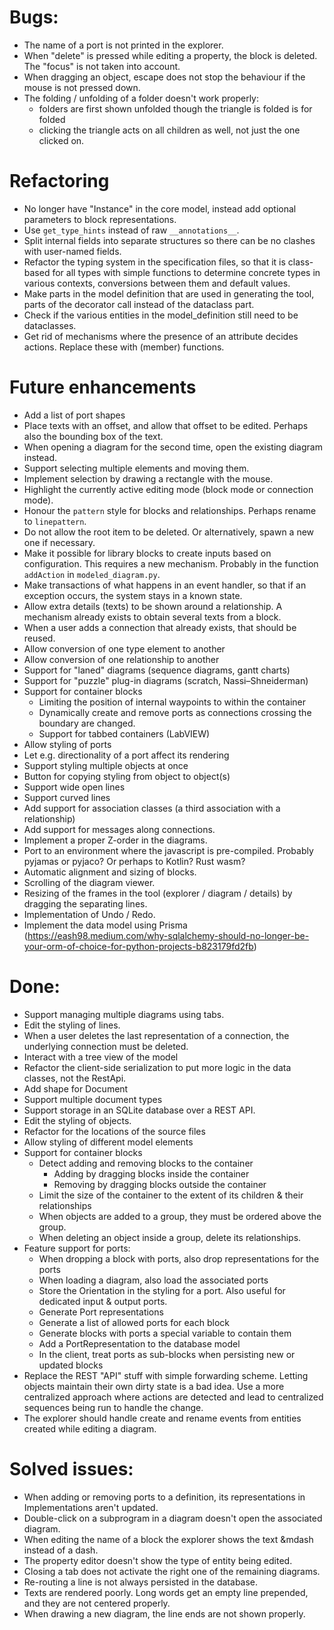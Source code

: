 

# Bugs:
* The name of a port is not printed in the explorer.
* When "delete" is pressed while editing a property, the block is deleted. The "focus" is not taken into account.
* When dragging an object, escape does not stop the behaviour if the mouse is not pressed down.
* The folding / unfolding of a folder doesn't work properly:
  * folders are first shown unfolded though the triangle is folded
    is for folded
  * clicking the triangle acts on all children as well, not just the one clicked on.

# Refactoring
* No longer have "Instance" in the core model, instead add optional parameters to block representations.
* Use `get_type_hints` instead of raw `__annotations__`.
* Split internal fields into separate structures so there can be no clashes with user-named fields.
* Refactor the typing system in the specification files, so that it is class-based for all types with
  simple functions to determine concrete types in various contexts, conversions between them and default values.
* Make parts in the model definition that are used in generating the tool, parts of the decorator call
  instead of the dataclass part.
* Check if the various entities in the model_definition still need to be dataclasses.
* Get rid of mechanisms where the presence of an attribute decides actions. Replace these with (member) functions.

# Future enhancements
* Add a list of port shapes
* Place texts with an offset, and allow that offset to be edited. Perhaps also the bounding box of the text.
* When opening a diagram for the second time, open the existing diagram instead.
* Support selecting multiple elements and moving them.
* Implement selection by drawing a rectangle with the mouse.
* Highlight the currently active editing mode (block mode or connection mode).
* Honour the `pattern` style for blocks and relationships. Perhaps rename to `linepattern`.
* Do not allow the root item to be deleted. Or alternatively, spawn a new one if necessary.
* Make it possible for library blocks to create inputs based on configuration. This requires a new mechanism.
  Probably in the function `addAction` in `modeled_diagram.py`.
* Make transactions of what happens in an event handler, so that if an exception occurs, the system stays in a known 
  state.
* Allow extra details (texts) to be shown around a relationship.
  A mechanism already exists to obtain several texts from a block.
* When a user adds a connection that already exists, that should be reused.
* Allow conversion of one type element to another
* Allow conversion of one relationship to another
* Support for "laned" diagrams (sequence diagrams, gantt charts)
* Support for "puzzle" plug-in diagrams (scratch, Nassi–Shneiderman)
* Support for container blocks
  * Limiting the position of internal waypoints to within the container
  * Dynamically create and remove ports as connections crossing the boundary are changed.
  * Support for tabbed containers (LabVIEW)
* Allow styling of ports
* Let e.g. directionality of a port affect its rendering
* Support styling multiple objects at once
* Button for copying styling from object to object(s)
* Support wide open lines
* Support curved lines
* Add support for association classes (a third association with a relationship)
* Add support for messages along connections.
* Implement a proper Z-order in the diagrams.
* Port to an environment where the javascript is pre-compiled. Probably pyjamas or pyjaco? Or perhaps to Kotlin? Rust wasm?
* Automatic alignment and sizing of blocks.
* Scrolling of the diagram viewer.
* Resizing of the frames in the tool (explorer / diagram / details) by dragging the separating lines.
* Implementation of Undo / Redo.
* Implement the data model using Prisma (https://eash98.medium.com/why-sqlalchemy-should-no-longer-be-your-orm-of-choice-for-python-projects-b823179fd2fb)



# Done:
* Support managing multiple diagrams using tabs.
* Edit the styling of lines.
* When a user deletes the last representation of a connection, the underlying connection must be deleted.
* Interact with a tree view of the model
* Refactor the client-side serialization to put more logic in the data classes, not the RestApi.
* Add shape for Document
* Support multiple document types
* Support storage in an SQLite database over a REST API.
* Edit the styling of objects.
* Refactor for the locations of the source files
* Allow styling of different model elements
* Support for container blocks
  * Detect adding and removing blocks to the container
    * Adding by dragging blocks inside the container
    * Removing by dragging blocks outside the container
  * Limit the size of the container to the extent of its children & their relationships
  * When objects are added to a group, they must be ordered above the group.
  * When deleting an object inside a group, delete its relationships.
* Feature support for ports:
  - When dropping a block with ports, also drop representations for the ports
  - When loading a diagram, also load the associated ports
  - Store the Orientation in the styling for a port. Also useful for dedicated input & output ports.
  - Generate Port representations
  - Generate a list of allowed ports for each block
  - Generate blocks with ports a special variable to contain them
  - Add a PortRepresentation to the database model
  - In the client, treat ports as sub-blocks when persisting new or updated blocks
* Replace the REST "API" stuff with simple forwarding scheme. Letting objects maintain their own dirty state is a bad idea.
  Use a more centralized approach where actions are detected and lead to centralized sequences being run to handle the change.
* The explorer should handle create and rename events from entities created while editing a diagram.



# Solved issues:
* When adding or removing ports to a definition, its representations in Implementations aren't updated.
* Double-click on a subprogram in a diagram doesn't open the associated diagram.
* When editing the name of a block the explorer shows the text &mdash instead of a dash.
* The property editor doesn't show the type of entity being edited.
* Closing a tab does not activate the right one of the remaining diagrams.
* Re-routing a line is not always persisted in the database.
* Texts are rendered poorly. Long words get an empty line prepended, and they are not centered properly.
* When drawing a new diagram, the line ends are not shown properly.
